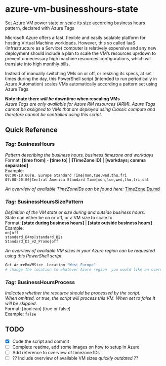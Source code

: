 # azure-vm-businesshours-state
Set Azure VM power state or scale its size according business hours pattern, declared with Azure Tags

Microsoft Azure offers a fast, flexible and easily scalable platform for hosting Virtual Machine workloads. However, this so called IaaS (Infrastructure as a Service) computer is relatively expensive and any new deployment should include a plan to scale the VM’s resources up/down to prevent unnecessary high machine resources configurations, which will translate into high monthly bills.

Instead of manually switching VMs on or off, or resizing its specs, at set times during the day, this PowerShell script (intended to run periodically in Azure Automation) scales VMs automatically according a pattern set using Azure Tags.

__Note thate there *will be* downtime when rescaling VMs__  
*Azure Tags are only available for Azure RM resources (ARM). Azure Tags cannot be assigned to VMs that are deployed using Classic compute and therefore cannot be controlled using this script.*  

## Quick Reference
### *Tag:* BusinessHours
*Pattern describing the business hours, business timezone and workdays*  
Format:	  __[time from]__ - __[time to]__ | __[TimeZone ID]__ | __[workdays; comma separated]__  
Example:  
    `08:00-18:00|W. Europe Standard Time|mon,tue,wed,thu,fri`  
    `07:00-20:00|Central America Standard Time|mon,tue,wed,thu,fri,sat`  

*An overview of available TimeZoneIDs can be found here:* [TimeZoneIDs.md](https://github.com/dulfer/azure-vm-businesshours-state/blob/master/TimeZoneIDs.md)

### *Tag:* BusinessHoursSizePattern ###
*Definition of the VM state or size during and outside business hours.*  
State can either be on or off, or a VM size to scale to.  
Format:	  __[state during business hours]__ | __[state outside business hours]__  
Example:  
  `on|off`  
  `standard_B4ms|standard_B2s`  
  `Standard_D3_v2_Promo|off`  

*An overview of available VM sizes in your Azure region can be requested using this PowerShell script.*  
```PowerShell 
Get-AzureRmVMSize -Location "West Europe"  
# change the location to whatever Azure region  you would like an overview for
```

### *Tag:* BusinessHoursProcess
*Indicates whether the resource should be processed by the script.  
When omitted, or true, the script will process this VM. When set to false it will be skipped.*  
Format:	  [boolean] (true or false)  
Example:  `false`  


## TODO
- [X] Code the script and commit  
- [ ] Complete readme, add some images on how to setup in Azure  
- [ ] Add reference to overview of timezone IDs  
- [ ] ?? Include overview of available VM sizes *quickly outdated* ??  
